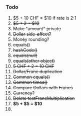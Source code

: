 ### Todo

1. $5 + 10 CHF = $10 if rate is 2:1
2. ~~$5 \* 2 = $10~~
3. ~~Make "amount" private~~
4. ~~Dollar side-affect?~~
5. Money rounding?
6. ~~equals()~~
7. ~~hashCode()~~
8. ~~equals(null)~~
9. ~~equals(other object)~~
10. ~~5 CHF \* 2 = 10 CHF~~
11. ~~Dollar/Franc duplication~~
12. ~~Common equals()~~
13. ~~Common times()~~
14. ~~Compare Dollars with Francs~~
15. ~~Currency?~~
16. ~~Delete testFrancMultiplication~~
17. **$5 + $5 = $10**
18.
